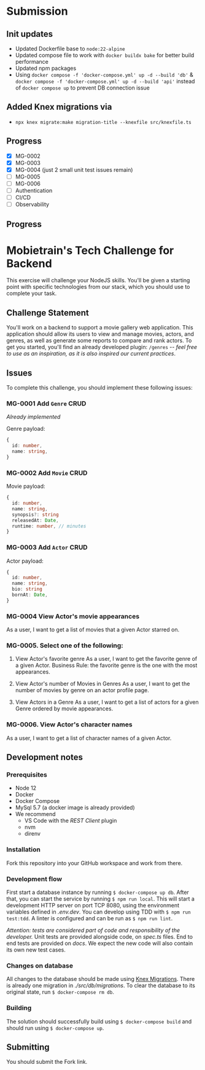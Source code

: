 # Submission

## Init updates
- Updated Dockerfile base to `node:22-alpine`
- Updated compose file to work with `docker buildx bake` for better build performance
- Updated npm packages
- Using `docker compose -f 'docker-compose.yml' up -d --build 'db'` &  `docker compose -f 'docker-compose.yml' up -d --build 'api'` instead of `docker compose up` to prevent DB connection issue

## Added Knex migrations via
- `npx knex migrate:make migration-title --knexfile src/knexfile.ts`

## Progress
- [x] MG-0002
- [x] MG-0003
- [x] MG-0004 (just 2 small unit test issues remain)
- [ ] MG-0005
- [ ] MG-0006
- [ ] Authentication
- [ ] CI/CD
- [ ] Observability

## Progress

# Mobietrain's Tech Challenge for Backend

This exercise will challenge your NodeJS skills. You'll be given a starting point with specific technologies from our stack, which you should use to complete your task.

## Challenge Statement

You'll work on a backend to support a movie gallery web application. This application should allow its users to view and manage movies, actors, and genres, as well as generate some reports to compare and rank actors. To get you started, you'll find an already developed plugin: `/genres` -- *feel free to use as an inspiration, as it is also inspired our current practices*.

## Issues

To complete this challenge, you should implement these following issues:

### MG-0001 Add `Genre` CRUD
*Already implemented*

Genre payload:

```ts
{
  id: number,
  name: string,
}
```

### MG-0002 Add `Movie` CRUD
Movie payload:

```ts
{
  id: number,
  name: string,
  synopsis?: string
  releasedAt: Date,
  runtime: number, // minutes
}
```

### MG-0003 Add `Actor` CRUD
Actor payload:

```ts
{
  id: number,
  name: string,
  bio: string
  bornAt: Date,
}
```


### MG-0004 View Actor's movie appearances

As a user, I want to get a list of movies that a given Actor starred on.

### MG-0005. Select one of the following:

1. View Actor's favorite genre
As a user, I want to get the favorite genre of a given Actor.
Business Rule: the favorite genre is the one with the most appearances.

2. View Actor's number of Movies in Genres
As a user, I want to get the number of movies by genre on an actor profile page.

3. View Actors in a Genre
As a user, I want to get a list of actors for a given Genre ordered by movie appearances.

### MG-0006. View Actor's character names

As a user, I want to get a list of character names of a given Actor.


## Development notes

### Prerequisites

- Node 12
- Docker
- Docker Compose
- MySql 5.7 (a docker image is already provided)
- We recommend
  - VS Code with the *REST Client* plugin
  - nvm
  - direnv

### Installation

Fork this repository into your GitHub workspace and work from there.

### Development flow
First start a database instance by running `$ docker-compose up db`. After that, you can start the service by running `$ npm run local`. This will start a development HTTP server on port TCP 8080, using the environment variables defined in *.env.dev*. You can develop using TDD with `$ npm run test:tdd`. A linter is configured and can be run as `$ npm run lint`.

*Attention: tests are considered part of code and responsibility of the developer.* Unit tests are provided alongside code, on *spec.ts* files. End to end tests are provided on *docs*. We expect the new code will also contain its own new test cases.

### Changes on database
All changes to the database should be made using [Knex Migrations](http://knexjs.org/#Migrations). There is already one migration in *./src/db/migrations*. To clear the database to its original state, run `$ docker-compose rm db`.

### Building
The solution should successfully build using `$ docker-compose build` and should run using `$ docker-compose up`.

## Submitting

You should submit the Fork link.